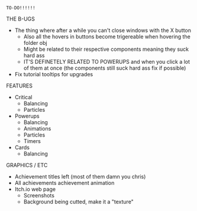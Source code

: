<!-- ================ -->
	TO-DO!!!!!!
<!-- ================ -->

THE B-UGS
- The thing where after a while you can't close windows with the X button
	* Also all the hovers in buttons become trigereable when hovering the folder obj
	* Might be related to their respective components meaning they suck hard ass
	* IT'S DEFINETELY RELATED TO POWERUPS and when you click a lot of them at once (the components still suck hard ass fix if possible)
- Fix tutorial tooltips for upgrades

FEATURES
- Critical
	* Balancing
	* Particles
- Powerups
	* Balancing
	* Animations
	* Particles
	* Timers
- Cards
	* Balancing

GRAPHICS / ETC
- Achievement titles left (most of them damn you chris)
- All achievements achievement animation
- Itch.io web page
	* Screenshots
	* Background being cutted, make it a "texture"